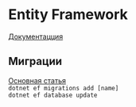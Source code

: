 # Entity Framework

[Документацция](https://docs.efproject.net/en/latest/)

## Миграции

[Основная статья](https://docs.efproject.net/en/latest/cli/dotnet.html)\
`dotnet ef migrations add [name]`\
`dotnet ef database update`
